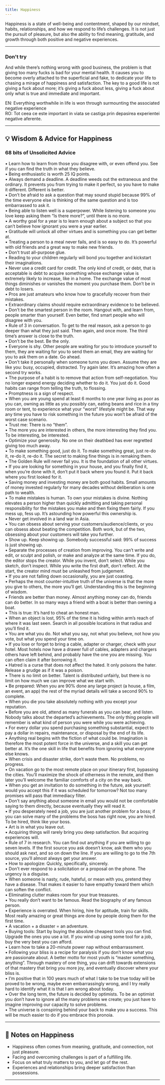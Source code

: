 ```yaml
---
title: Happiness
---
```


Happiness is a state of well-being and contentment, shaped by our mindset, habits, relationships, and how we respond to life’s challenges. It is not just the pursuit of pleasure, but also the ability to find meaning, gratitude, and growth through both positive and negative experiences.

---

### Don't try

And while there’s nothing wrong with good business, the problem is that giving too many fucks is bad for your mental health. It causes you to become overly attached to the superficial and fake, to dedicate your life to chasing a mirage of happiness and satisfaction. The key to a good life is not giving a fuck about more; it’s giving a fuck about less, giving a fuck about only what is true and immediate and important.

EN: Everything worthwhile in life is won through surmounting the associated negative experience  
RO: Tot ceea ce este important in viata se castiga prin depasirea experientei negative aferente.

---

## 💡 Wisdom & Advice for Happiness

### 68 bits of Unsolicited Advice

• Learn how to learn from those you disagree with, or even offend you. See if you can find the truth in what they believe.  
• Being enthusiastic is worth 25 IQ points.  
• Always demand a deadline. A deadline weeds out the extraneous and the ordinary. It prevents you from trying to make it perfect, so you have to make it different. Different is better.  
• Don’t be afraid to ask a question that may sound stupid because 99% of the time everyone else is thinking of the same question and is too embarrassed to ask it.  
• Being able to listen well is a superpower. While listening to someone you love keep asking them “Is there more?”, until there is no more.  
• A worthy goal for a year is to learn enough about a subject so that you can’t believe how ignorant you were a year earlier.  
• Gratitude will unlock all other virtues and is something you can get better at.  
• Treating a person to a meal never fails, and is so easy to do. It’s powerful with old friends and a great way to make new friends.  
• Don’t trust all-purpose glue.  
• Reading to your children regularly will bond you together and kickstart their imaginations.  
• Never use a credit card for credit. The only kind of credit, or debt, that is acceptable is debt to acquire something whose exchange value is extremely likely to increase, like in a home. The exchange value of most things diminishes or vanishes the moment you purchase them. Don’t be in debt to losers.  
• Pros are just amateurs who know how to gracefully recover from their mistakes.  
• Extraordinary claims should require extraordinary evidence to be believed.  
• Don’t be the smartest person in the room. Hangout with, and learn from, people smarter than yourself. Even better, find smart people who will disagree with you.  
• Rule of 3 in conversation. To get to the real reason, ask a person to go deeper than what they just said. Then again, and once more. The third time’s answer is close to the truth.  
• Don’t be the best. Be the only.  
• Everyone is shy. Other people are waiting for you to introduce yourself to them, they are waiting for you to send them an email, they are waiting for you to ask them on a date. Go ahead.  
• Don’t take it personally when someone turns you down. Assume they are like you: busy, occupied, distracted. Try again later. It’s amazing how often a second try works.  
• The purpose of a habit is to remove that action from self-negotiation. You no longer expend energy deciding whether to do it. You just do it. Good habits can range from telling the truth, to flossing.  
• Promptness is a sign of respect.  
• When you are young spend at least 6 months to one year living as poor as you can, owning as little as you possibly can, eating beans and rice in a tiny room or tent, to experience what your “worst” lifestyle might be. That way any time you have to risk something in the future you won’t be afraid of the worst case scenario.  
• Trust me: There is no “them”.  
• The more you are interested in others, the more interesting they find you. To be interesting, be interested.  
• Optimize your generosity. No one on their deathbed has ever regretted giving too much away.  
• To make something good, just do it. To make something great, just re-do it, re-do it, re-do it. The secret to making fine things is in remaking them.  
• The Golden Rule will never fail you. It is the foundation of all other virtues.  
• If you are looking for something in your house, and you finally find it, when you’re done with it, don’t put it back where you found it. Put it back where you first looked for it.  
• Saving money and investing money are both good habits. Small amounts of money invested regularly for many decades without deliberation is one path to wealth.  
• To make mistakes is human. To own your mistakes is divine. Nothing elevates a person higher than quickly admitting and taking personal responsibility for the mistakes you make and then fixing them fairly. If you mess up, fess up. It’s astounding how powerful this ownership is.  
• Never get involved in a land war in Asia.  
• You can obsess about serving your customers/audience/clients, or you can obsess about beating the competition. Both work, but of the two, obsessing about your customers will take you further.  
• Show up. Keep showing up. Somebody successful said: 99% of success is just showing up.  
• Separate the processes of creation from improving. You can’t write and edit, or sculpt and polish, or make and analyze at the same time. If you do, the editor stops the creator. While you invent, don’t select. While you sketch, don’t inspect. While you write the first draft, don’t reflect. At the start, the creator mind must be unleashed from judgement.  
• If you are not falling down occasionally, you are just coasting.  
• Perhaps the most counter-intuitive truth of the universe is that the more you give to others, the more you’ll get. Understanding this is the beginning of wisdom.  
• Friends are better than money. Almost anything money can do, friends can do better. In so many ways a friend with a boat is better than owning a boat.  
• This is true: It’s hard to cheat an honest man.  
• When an object is lost, 95% of the time it is hiding within arm’s reach of where it was last seen. Search in all possible locations in that radius and you’ll find it.  
• You are what you do. Not what you say, not what you believe, not how you vote, but what you spend your time on.  
• If you lose or forget to bring a cable, adapter or charger, check with your hotel. Most hotels now have a drawer full of cables, adapters and chargers others have left behind, and probably have the one you are missing. You can often claim it after borrowing it.  
• Hatred is a curse that does not affect the hated. It only poisons the hater. Release a grudge as if it was a poison.  
• There is no limit on better. Talent is distributed unfairly, but there is no limit on how much we can improve what we start with.  
• Be prepared: When you are 90% done any large project (a house, a film, an event, an app) the rest of the myriad details will take a second 90% to complete.  
• When you die you take absolutely nothing with you except your reputation.  
• Before you are old, attend as many funerals as you can bear, and listen. Nobody talks about the departed’s achievements. The only thing people will remember is what kind of person you were while you were achieving.  
• For every dollar you spend purchasing something substantial, expect to pay a dollar in repairs, maintenance, or disposal by the end of its life.  
• Anything real begins with the fiction of what could be. Imagination is therefore the most potent force in the universe, and a skill you can get better at. It’s the one skill in life that benefits from ignoring what everyone else knows.  
• When crisis and disaster strike, don’t waste them. No problems, no progress.  
• On vacation go to the most remote place on your itinerary first, bypassing the cities. You’ll maximize the shock of otherness in the remote, and then later you’ll welcome the familiar comforts of a city on the way back.  
• When you get an invitation to do something in the future, ask yourself: would you accept this if it was scheduled for tomorrow? Not too many promises will pass that immediacy filter.  
• Don’t say anything about someone in email you would not be comfortable saying to them directly, because eventually they will read it.  
• If you desperately need a job, you are just another problem for a boss; if you can solve many of the problems the boss has right now, you are hired. To be hired, think like your boss.  
• Art is in what you leave out.  
• Acquiring things will rarely bring you deep satisfaction. But acquiring experiences will.  
• Rule of 7 in research. You can find out anything if you are willing to go seven levels. If the first source you ask doesn’t know, ask them who you should ask next, and so on down the line. If you are willing to go to the 7th source, you’ll almost always get your answer.  
• How to apologize: Quickly, specifically, sincerely.  
• Don’t ever respond to a solicitation or a proposal on the phone. The urgency is a disguise.  
• When someone is nasty, rude, hateful, or mean with you, pretend they have a disease. That makes it easier to have empathy toward them which can soften the conflict.  
• Eliminating clutter makes room for your true treasures.  
• You really don’t want to be famous. Read the biography of any famous person.  
• Experience is overrated. When hiring, hire for aptitude, train for skills. Most really amazing or great things are done by people doing them for the first time.  
• A vacation + a disaster = an adventure.  
• Buying tools: Start by buying the absolute cheapest tools you can find. Upgrade the ones you use a lot. If you wind up using some tool for a job, buy the very best you can afford.  
• Learn how to take a 20-minute power nap without embarrassment.  
• Following your bliss is a recipe for paralysis if you don’t know what you are passionate about. A better motto for most youth is “master something, anything”. Through mastery of one thing, you can drift towards extensions of that mastery that bring you more joy, and eventually discover where your bliss is.  
• I’m positive that in 100 years much of what I take to be true today will be proved to be wrong, maybe even embarrassingly wrong, and I try really hard to identify what it is that I am wrong about today.  
• Over the long term, the future is decided by optimists. To be an optimist you don’t have to ignore all the many problems we create; you just have to imagine improving our capacity to solve problems.  
• The universe is conspiring behind your back to make you a success. This will be much easier to do if you embrace this pronoia.  

---

## 📝 Notes on Happiness

- Happiness often comes from meaning, gratitude, and connection, not just pleasure.
- Facing and overcoming challenges is part of a fulfilling life.
- Focus on what truly matters to you, and let go of the rest.
- Experiences and relationships bring deeper satisfaction than possessions.

---

